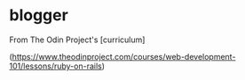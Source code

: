 # blogger

From The Odin Project's [curriculum]

(https://www.theodinproject.com/courses/web-development-101/lessons/ruby-on-rails)
